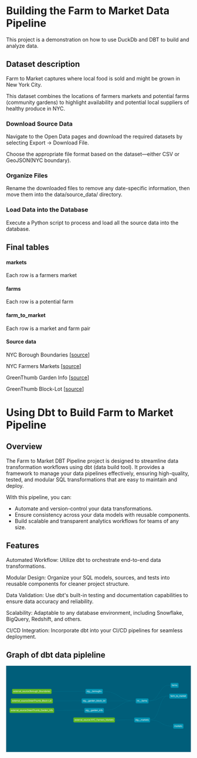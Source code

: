 # Building the Farm to Market Data Pipeline
This project is a demonstration on how to use DuckDb and DBT to build and analyze data.

## Dataset description
Farm to Market captures where local food is sold and might be grown in New York City.

This dataset combines the locations of farmers markets and potential farms (community gardens) to highlight availability and potential local suppliers of healthy produce in NYC.

### Download Source Data
Navigate to the Open Data pages and download the required datasets by selecting Export → Download File.

Choose the appropriate file format based on the dataset—either CSV or GeoJSON(NYC boundary).

### Organize Files
Rename the downloaded files to remove any date-specific information, then move them into the data/source_data/ directory.

### Load Data into the Database
Execute a Python script to process and load all the source data into the database.

## Final tables

#### markets
Each row is a farmers market

#### farms

Each row is a potential farm

#### farm_to_market

Each row is a market and farm pair

#### Source data

NYC Borough Boundaries [[source](https://data.cityofnewyork.us/City-Government/Borough-Boundaries/tqmj-j8zm)]

NYC Farmers Markets [[source](https://data.cityofnewyork.us/Health/NYC-Farmers-Markets/8vwk-6iz2/about_data)]

GreenThumb Garden Info [[source](https://data.cityofnewyork.us/dataset/GreenThumb-Garden-Info/p78i-pat6/about_data)]


GreenThumb Block-Lot [[source](https://data.cityofnewyork.us/dataset/GreenThumb-Block-Lot/fsjc-9fyh/about_data)]



# Using Dbt to Build Farm to Market Pipeline 

## Overview

The Farm to Market DBT Pipeline project is designed to streamline data transformation workflows using dbt (data build tool). It provides a framework to manage your data pipelines effectively, ensuring high-quality, tested, and modular SQL transformations that are easy to maintain and deploy.

With this pipeline, you can:

* Automate and version-control your data transformations.
* Ensure consistency across your data models with reusable components.
* Build scalable and transparent analytics workflows for teams of any size.

## Features

Automated Workflow: Utilize dbt to orchestrate end-to-end data transformations.

Modular Design: Organize your SQL models, sources, and tests into reusable components for cleaner project structure.

Data Validation: Use dbt's built-in testing and documentation capabilities to ensure data accuracy and reliability.

Scalability: Adaptable to any database environment, including Snowflake, BigQuery, Redshift, and others.

CI/CD Integration: Incorporate dbt into your CI/CD pipelines for seamless deployment.

## Graph of dbt data pipleline

![alt text](Dbt_pipeline/docs/dbt-dag.png)